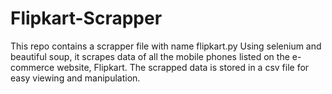 # Flipkart-Scrapper
This repo contains a scrapper file with name flipkart.py
Using selenium and beautiful soup, it scrapes data of all the mobile phones listed on the e-commerce website, Flipkart.
The scrapped data is stored in a csv file for easy viewing and manipulation.
